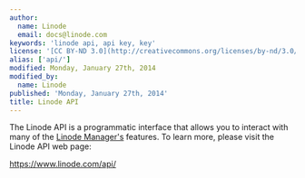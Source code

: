 ```yaml
---
author:
  name: Linode
  email: docs@linode.com
keywords: 'linode api, api key, key'
license: '[CC BY-ND 3.0](http://creativecommons.org/licenses/by-nd/3.0/us/)'
alias: ['api/']
modified: Monday, January 27th, 2014
modified_by:
  name: Linode
published: 'Monday, January 27th, 2014'
title: Linode API
---
```


The Linode API is a programmatic interface that allows you to interact with many of the [Linode Manager's](https://manager.linode.com/) features. To learn more, please visit the Linode API web page: 

<https://www.linode.com/api/>
